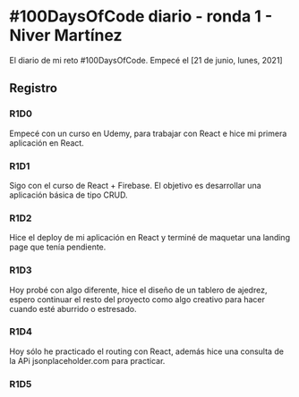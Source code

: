 # #100DaysOfCode diario - ronda 1 - Niver Martínez

El diario de mi reto #100DaysOfCode. Empecé el [21 de junio, lunes, 2021]

## Registro

### R1D0

Empecé con un curso en Udemy, para trabajar con React e hice mi primera aplicación en React.

### R1D1

Sigo con el curso de React + Firebase. El objetivo es desarrollar una aplicación básica de tipo CRUD.

### R1D2

Hice el deploy de mi aplicación en React y terminé de maquetar una landing page que tenía pendiente.

### R1D3

Hoy probé con algo diferente, hice el diseño de un tablero de ajedrez, espero continuar el resto del
proyecto como algo creativo para hacer cuando esté aburrido o estresado.

### R1D4

Hoy sólo he practicado el routing con React, además hice una consulta de la APi jsonplaceholder.com para practicar.

### R1D5
